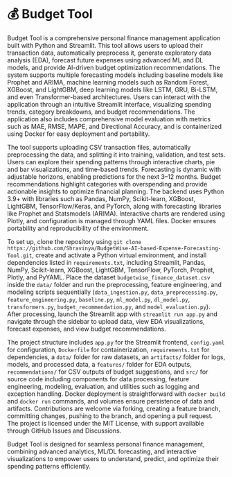 # 💰 Budget Tool

Budget Tool is a comprehensive personal finance management application built with Python and Streamlit. This tool allows users to upload their transaction data, automatically preprocess it, generate exploratory data analysis (EDA), forecast future expenses using advanced ML and DL models, and provide AI-driven budget optimization recommendations. The system supports multiple forecasting models including baseline models like Prophet and ARIMA, machine learning models such as Random Forest, XGBoost, and LightGBM, deep learning models like LSTM, GRU, Bi-LSTM, and even Transformer-based architectures. Users can interact with the application through an intuitive Streamlit interface, visualizing spending trends, category breakdowns, and budget recommendations. The application also includes comprehensive model evaluation with metrics such as MAE, RMSE, MAPE, and Directional Accuracy, and is containerized using Docker for easy deployment and portability.

The tool supports uploading CSV transaction files, automatically preprocessing the data, and splitting it into training, validation, and test sets. Users can explore their spending patterns through interactive charts, pie and bar visualizations, and time-based trends. Forecasting is dynamic with adjustable horizons, enabling predictions for the next 3–12 months. Budget recommendations highlight categories with overspending and provide actionable insights to optimize financial planning. The backend uses Python 3.9+ with libraries such as Pandas, NumPy, Scikit-learn, XGBoost, LightGBM, TensorFlow/Keras, and PyTorch, along with forecasting libraries like Prophet and Statsmodels (ARIMA). Interactive charts are rendered using Plotly, and configuration is managed through YAML files. Docker ensures portability and reproducibility of the environment.

To set up, clone the repository using `git clone https://github.com/Shravinya/BudgetWise-AI-based-Expense-Forecasting-Tool.git`, create and activate a Python virtual environment, and install dependencies listed in `requirements.txt`, including Streamlit, Pandas, NumPy, Scikit-learn, XGBoost, LightGBM, TensorFlow, PyTorch, Prophet, Plotly, and PyYAML. Place the dataset `budgetwise_finance_dataset.csv` inside the `data/` folder and run the preprocessing, feature engineering, and modeling scripts sequentially (`data_ingestion.py`, `data_preprocessing.py`, `feature_engineering.py`, `baseline.py`, `ml_model.py`, `dl_model.py`, `transformers.py`, `budget_recommendation.py`, and `model_evaluation.py`). After processing, launch the Streamlit app with `streamlit run app.py` and navigate through the sidebar to upload data, view EDA visualizations, forecast expenses, and view budget recommendations.

The project structure includes `app.py` for the Streamlit frontend, `config.yaml` for configuration, `Dockerfile` for containerization, `requirements.txt` for dependencies, a `data/` folder for raw datasets, an `artifacts/` folder for logs, models, and processed data, a `features/` folder for EDA outputs, `recommendations/` for CSV outputs of budget suggestions, and `src/` for source code including components for data processing, feature engineering, modeling, evaluation, and utilities such as logging and exception handling. Docker deployment is straightforward with `docker build` and `docker run` commands, and volumes ensure persistence of data and artifacts. Contributions are welcome via forking, creating a feature branch, committing changes, pushing to the branch, and opening a pull request. The project is licensed under the MIT License, with support available through GitHub Issues and Discussions. 

Budget Tool is designed for seamless personal finance management, combining advanced analytics, ML/DL forecasting, and interactive visualizations to empower users to understand, predict, and optimize their spending patterns efficiently.
